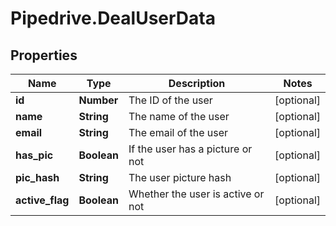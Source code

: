 # Pipedrive.DealUserData

## Properties

Name | Type | Description | Notes
------------ | ------------- | ------------- | -------------
**id** | **Number** | The ID of the user | [optional] 
**name** | **String** | The name of the user | [optional] 
**email** | **String** | The email of the user | [optional] 
**has_pic** | **Boolean** | If the user has a picture or not | [optional] 
**pic_hash** | **String** | The user picture hash | [optional] 
**active_flag** | **Boolean** | Whether the user is active or not | [optional] 


